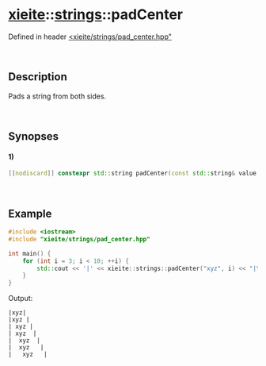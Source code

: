 # [xieite](../../xieite.md)\:\:[strings](../../strings.md)\:\:padCenter
Defined in header [<xieite/strings/pad_center.hpp"](../../../include/xieite/strings/pad_center.hpp)

&nbsp;

## Description
Pads a string from both sides.

&nbsp;

## Synopses
#### 1)
```cpp
[[nodiscard]] constexpr std::string padCenter(const std::string& value, std::size_t size, char padding = ' ', bool alignFront = true) noexcept;
```

&nbsp;

## Example
```cpp
#include <iostream>
#include "xieite/strings/pad_center.hpp"

int main() {
    for (int i = 3; i < 10; ++i) {
        std::cout << '|' << xieite::strings::padCenter("xyz", i) << "|\n";
    }
}
```
Output:
```
|xyz|
|xyz |
| xyz |
| xyz  |
|  xyz  |
|  xyz   |
|   xyz   |
```
